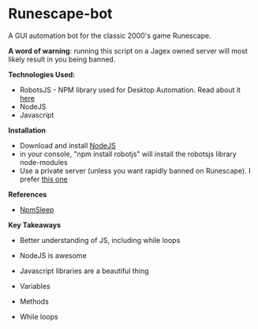 # Runescape-bot

A GUI automation bot for the classic 2000's game Runescape.

**A word of warning**: running this script on a Jagex owned server will most likely result in you being banned.

**Technologies Used:**

- RobotsJS - NPM library used for Desktop Automation. Read about it [here](https://www.npmjs.com/package/robotjs)
- NodeJS
- Javascript

**Installation**

- Download and install [NodeJS](https://nodejs.org/en/download/)
- in your console, "npm install robotjs" will install the robotsjs library node-modules
- Use a private server (unless you want rapidly banned on Runescape). I prefer [this one](https://ikov.io/)

**References**

- [NpmSleep](https://www.npmjs.com/package/sleep)

**Key Takeaways**

- Better understanding of JS, including while loops
- NodeJS is awesome
- Javascript libraries are a beautiful thing

- Variables
- Methods
- While loops
